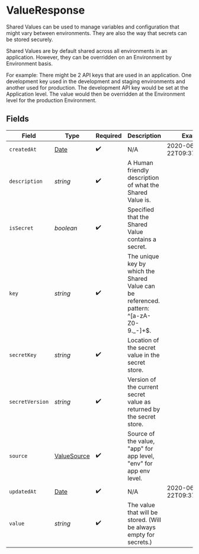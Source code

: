 # ValueResponse

Shared Values can be used to manage variables and configuration that might vary between environments. They are also the way that secrets can be stored securely.

Shared Values are by default shared across all environments in an application. However, they can be overridden on an Environment by Environment basis.

For example: There might be 2 API keys that are used in an application. One development key used in the development and staging environments and another used for production. The development API key would be set at the Application level. The value would then be overridden at the Environment level for the production Environment.


## Fields

| Field                                                                                         | Type                                                                                          | Required                                                                                      | Description                                                                                   | Example                                                                                       |
| --------------------------------------------------------------------------------------------- | --------------------------------------------------------------------------------------------- | --------------------------------------------------------------------------------------------- | --------------------------------------------------------------------------------------------- | --------------------------------------------------------------------------------------------- |
| `createdAt`                                                                                   | [Date](https://developer.mozilla.org/en-US/docs/Web/JavaScript/Reference/Global_Objects/Date) | :heavy_check_mark:                                                                            | N/A                                                                                           | 2020-06-22T09:37:23.523Z                                                                      |
| `description`                                                                                 | *string*                                                                                      | :heavy_check_mark:                                                                            | A Human friendly description of what the Shared Value is.                                     |                                                                                               |
| `isSecret`                                                                                    | *boolean*                                                                                     | :heavy_check_mark:                                                                            | Specified that the Shared Value contains a secret.                                            |                                                                                               |
| `key`                                                                                         | *string*                                                                                      | :heavy_check_mark:                                                                            | The unique key by which the Shared Value can be referenced. pattern: ^[a-zA-Z0-9._-]+$.       |                                                                                               |
| `secretKey`                                                                                   | *string*                                                                                      | :heavy_check_mark:                                                                            | Location of the secret value in the secret store.                                             |                                                                                               |
| `secretVersion`                                                                               | *string*                                                                                      | :heavy_check_mark:                                                                            | Version of the current secret value as returned by the secret store.                          |                                                                                               |
| `source`                                                                                      | [ValueSource](../../models/shared/valuesource.md)                                             | :heavy_check_mark:                                                                            | Source of the value, "app" for app level, "env" for app env level.                            |                                                                                               |
| `updatedAt`                                                                                   | [Date](https://developer.mozilla.org/en-US/docs/Web/JavaScript/Reference/Global_Objects/Date) | :heavy_check_mark:                                                                            | N/A                                                                                           | 2020-06-22T09:37:23.523Z                                                                      |
| `value`                                                                                       | *string*                                                                                      | :heavy_check_mark:                                                                            | The value that will be stored. (Will be always empty for secrets.)                            |                                                                                               |
